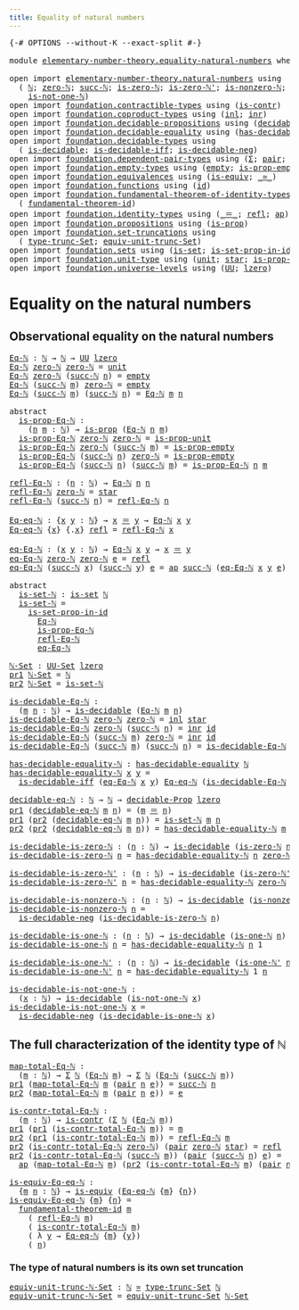 ```yaml
---
title: Equality of natural numbers
---
```


<pre class="Agda"><a id="53" class="Symbol">{-#</a> <a id="57" class="Keyword">OPTIONS</a> <a id="65" class="Pragma">--without-K</a> <a id="77" class="Pragma">--exact-split</a> <a id="91" class="Symbol">#-}</a>

<a id="96" class="Keyword">module</a> <a id="103" href="elementary-number-theory.equality-natural-numbers.html" class="Module">elementary-number-theory.equality-natural-numbers</a> <a id="153" class="Keyword">where</a>

<a id="160" class="Keyword">open</a> <a id="165" class="Keyword">import</a> <a id="172" href="elementary-number-theory.natural-numbers.html" class="Module">elementary-number-theory.natural-numbers</a> <a id="213" class="Keyword">using</a>
  <a id="221" class="Symbol">(</a> <a id="223" href="elementary-number-theory.natural-numbers.html#1458" class="Datatype">ℕ</a><a id="224" class="Symbol">;</a> <a id="226" href="elementary-number-theory.natural-numbers.html#1479" class="InductiveConstructor">zero-ℕ</a><a id="232" class="Symbol">;</a> <a id="234" href="elementary-number-theory.natural-numbers.html#1492" class="InductiveConstructor">succ-ℕ</a><a id="240" class="Symbol">;</a> <a id="242" href="elementary-number-theory.natural-numbers.html#1756" class="Function">is-zero-ℕ</a><a id="251" class="Symbol">;</a> <a id="253" href="elementary-number-theory.natural-numbers.html#1809" class="Function">is-zero-ℕ&#39;</a><a id="263" class="Symbol">;</a> <a id="265" href="elementary-number-theory.natural-numbers.html#1939" class="Function">is-nonzero-ℕ</a><a id="277" class="Symbol">;</a> <a id="279" href="elementary-number-theory.natural-numbers.html#2001" class="Function">is-one-ℕ</a><a id="287" class="Symbol">;</a> <a id="289" href="elementary-number-theory.natural-numbers.html#2047" class="Function">is-one-ℕ&#39;</a><a id="298" class="Symbol">;</a>
    <a id="304" href="elementary-number-theory.natural-numbers.html#2095" class="Function">is-not-one-ℕ</a><a id="316" class="Symbol">)</a>
<a id="318" class="Keyword">open</a> <a id="323" class="Keyword">import</a> <a id="330" href="foundation.contractible-types.html" class="Module">foundation.contractible-types</a> <a id="360" class="Keyword">using</a> <a id="366" class="Symbol">(</a><a id="367" href="foundation-core.contractible-types.html#1006" class="Function">is-contr</a><a id="375" class="Symbol">)</a>
<a id="377" class="Keyword">open</a> <a id="382" class="Keyword">import</a> <a id="389" href="foundation.coproduct-types.html" class="Module">foundation.coproduct-types</a> <a id="416" class="Keyword">using</a> <a id="422" class="Symbol">(</a><a id="423" href="foundation.coproduct-types.html#1253" class="InductiveConstructor">inl</a><a id="426" class="Symbol">;</a> <a id="428" href="foundation.coproduct-types.html#1276" class="InductiveConstructor">inr</a><a id="431" class="Symbol">)</a>
<a id="433" class="Keyword">open</a> <a id="438" class="Keyword">import</a> <a id="445" href="foundation.decidable-propositions.html" class="Module">foundation.decidable-propositions</a> <a id="479" class="Keyword">using</a> <a id="485" class="Symbol">(</a><a id="486" href="foundation.decidable-propositions.html#2483" class="Function">decidable-Prop</a><a id="500" class="Symbol">)</a>
<a id="502" class="Keyword">open</a> <a id="507" class="Keyword">import</a> <a id="514" href="foundation.decidable-equality.html" class="Module">foundation.decidable-equality</a> <a id="544" class="Keyword">using</a> <a id="550" class="Symbol">(</a><a id="551" href="foundation.decidable-equality.html#1799" class="Function">has-decidable-equality</a><a id="573" class="Symbol">)</a>
<a id="575" class="Keyword">open</a> <a id="580" class="Keyword">import</a> <a id="587" href="foundation.decidable-types.html" class="Module">foundation.decidable-types</a> <a id="614" class="Keyword">using</a>
  <a id="622" class="Symbol">(</a> <a id="624" href="foundation.decidable-types.html#1918" class="Function">is-decidable</a><a id="636" class="Symbol">;</a> <a id="638" href="foundation.decidable-types.html#5063" class="Function">is-decidable-iff</a><a id="654" class="Symbol">;</a> <a id="656" href="foundation.decidable-types.html#4753" class="Function">is-decidable-neg</a><a id="672" class="Symbol">)</a>
<a id="674" class="Keyword">open</a> <a id="679" class="Keyword">import</a> <a id="686" href="foundation.dependent-pair-types.html" class="Module">foundation.dependent-pair-types</a> <a id="718" class="Keyword">using</a> <a id="724" class="Symbol">(</a><a id="725" href="foundation-core.dependent-pair-types.html#515" class="Record">Σ</a><a id="726" class="Symbol">;</a> <a id="728" href="foundation-core.dependent-pair-types.html#588" class="InductiveConstructor">pair</a><a id="732" class="Symbol">;</a> <a id="734" href="foundation-core.dependent-pair-types.html#605" class="Field">pr1</a><a id="737" class="Symbol">;</a> <a id="739" href="foundation-core.dependent-pair-types.html#617" class="Field">pr2</a><a id="742" class="Symbol">)</a>
<a id="744" class="Keyword">open</a> <a id="749" class="Keyword">import</a> <a id="756" href="foundation.empty-types.html" class="Module">foundation.empty-types</a> <a id="779" class="Keyword">using</a> <a id="785" class="Symbol">(</a><a id="786" href="foundation-core.empty-types.html#1057" class="Datatype">empty</a><a id="791" class="Symbol">;</a> <a id="793" href="foundation-core.empty-types.html#2377" class="Function">is-prop-empty</a><a id="806" class="Symbol">)</a>
<a id="808" class="Keyword">open</a> <a id="813" class="Keyword">import</a> <a id="820" href="foundation.equivalences.html" class="Module">foundation.equivalences</a> <a id="844" class="Keyword">using</a> <a id="850" class="Symbol">(</a><a id="851" href="foundation-core.equivalences.html#1556" class="Function">is-equiv</a><a id="859" class="Symbol">;</a> <a id="861" href="foundation-core.equivalences.html#1621" class="Function Operator">_≃_</a><a id="864" class="Symbol">)</a>
<a id="866" class="Keyword">open</a> <a id="871" class="Keyword">import</a> <a id="878" href="foundation.functions.html" class="Module">foundation.functions</a> <a id="899" class="Keyword">using</a> <a id="905" class="Symbol">(</a><a id="906" href="foundation-core.functions.html#322" class="Function">id</a><a id="908" class="Symbol">)</a>
<a id="910" class="Keyword">open</a> <a id="915" class="Keyword">import</a> <a id="922" href="foundation.fundamental-theorem-of-identity-types.html" class="Module">foundation.fundamental-theorem-of-identity-types</a> <a id="971" class="Keyword">using</a>
  <a id="979" class="Symbol">(</a> <a id="981" href="foundation-core.fundamental-theorem-of-identity-types.html#1904" class="Function">fundamental-theorem-id</a><a id="1003" class="Symbol">)</a>
<a id="1005" class="Keyword">open</a> <a id="1010" class="Keyword">import</a> <a id="1017" href="foundation.identity-types.html" class="Module">foundation.identity-types</a> <a id="1043" class="Keyword">using</a> <a id="1049" class="Symbol">(</a><a id="1050" href="foundation-core.identity-types.html#1865" class="Function Operator">_＝_</a><a id="1053" class="Symbol">;</a> <a id="1055" href="foundation-core.identity-types.html#1820" class="InductiveConstructor">refl</a><a id="1059" class="Symbol">;</a> <a id="1061" href="foundation-core.identity-types.html#4003" class="Function">ap</a><a id="1063" class="Symbol">)</a>
<a id="1065" class="Keyword">open</a> <a id="1070" class="Keyword">import</a> <a id="1077" href="foundation.propositions.html" class="Module">foundation.propositions</a> <a id="1101" class="Keyword">using</a> <a id="1107" class="Symbol">(</a><a id="1108" href="foundation-core.propositions.html#1309" class="Function">is-prop</a><a id="1115" class="Symbol">)</a>
<a id="1117" class="Keyword">open</a> <a id="1122" class="Keyword">import</a> <a id="1129" href="foundation.set-truncations.html" class="Module">foundation.set-truncations</a> <a id="1156" class="Keyword">using</a>
  <a id="1164" class="Symbol">(</a> <a id="1166" href="foundation.set-truncations.html#4001" class="Function">type-trunc-Set</a><a id="1180" class="Symbol">;</a> <a id="1182" href="foundation.set-truncations.html#14521" class="Function">equiv-unit-trunc-Set</a><a id="1202" class="Symbol">)</a>
<a id="1204" class="Keyword">open</a> <a id="1209" class="Keyword">import</a> <a id="1216" href="foundation.sets.html" class="Module">foundation.sets</a> <a id="1232" class="Keyword">using</a> <a id="1238" class="Symbol">(</a><a id="1239" href="foundation-core.sets.html#1113" class="Function">is-set</a><a id="1245" class="Symbol">;</a> <a id="1247" href="foundation-core.sets.html#2789" class="Function">is-set-prop-in-id</a><a id="1264" class="Symbol">;</a> <a id="1266" href="foundation-core.sets.html#1190" class="Function">UU-Set</a><a id="1272" class="Symbol">)</a>
<a id="1274" class="Keyword">open</a> <a id="1279" class="Keyword">import</a> <a id="1286" href="foundation.unit-type.html" class="Module">foundation.unit-type</a> <a id="1307" class="Keyword">using</a> <a id="1313" class="Symbol">(</a><a id="1314" href="foundation.unit-type.html#1084" class="Datatype">unit</a><a id="1318" class="Symbol">;</a> <a id="1320" href="foundation.unit-type.html#1108" class="InductiveConstructor">star</a><a id="1324" class="Symbol">;</a> <a id="1326" href="foundation.unit-type.html#2898" class="Function">is-prop-unit</a><a id="1338" class="Symbol">)</a>
<a id="1340" class="Keyword">open</a> <a id="1345" class="Keyword">import</a> <a id="1352" href="foundation.universe-levels.html" class="Module">foundation.universe-levels</a> <a id="1379" class="Keyword">using</a> <a id="1385" class="Symbol">(</a><a id="1386" href="foundation-core.universe-levels.html#235" class="Primitive">UU</a><a id="1388" class="Symbol">;</a> <a id="1390" href="Agda.Primitive.html#764" class="Primitive">lzero</a><a id="1395" class="Symbol">)</a>
</pre>
# Equality on the natural numbers

## Observational equality on the natural numbers

<pre class="Agda"><a id="Eq-ℕ"></a><a id="1495" href="elementary-number-theory.equality-natural-numbers.html#1495" class="Function">Eq-ℕ</a> <a id="1500" class="Symbol">:</a> <a id="1502" href="elementary-number-theory.natural-numbers.html#1458" class="Datatype">ℕ</a> <a id="1504" class="Symbol">→</a> <a id="1506" href="elementary-number-theory.natural-numbers.html#1458" class="Datatype">ℕ</a> <a id="1508" class="Symbol">→</a> <a id="1510" href="foundation-core.universe-levels.html#235" class="Primitive">UU</a> <a id="1513" href="Agda.Primitive.html#764" class="Primitive">lzero</a>
<a id="1519" href="elementary-number-theory.equality-natural-numbers.html#1495" class="Function">Eq-ℕ</a> <a id="1524" href="elementary-number-theory.natural-numbers.html#1479" class="InductiveConstructor">zero-ℕ</a> <a id="1531" href="elementary-number-theory.natural-numbers.html#1479" class="InductiveConstructor">zero-ℕ</a> <a id="1538" class="Symbol">=</a> <a id="1540" href="foundation.unit-type.html#1084" class="Datatype">unit</a>
<a id="1545" href="elementary-number-theory.equality-natural-numbers.html#1495" class="Function">Eq-ℕ</a> <a id="1550" href="elementary-number-theory.natural-numbers.html#1479" class="InductiveConstructor">zero-ℕ</a> <a id="1557" class="Symbol">(</a><a id="1558" href="elementary-number-theory.natural-numbers.html#1492" class="InductiveConstructor">succ-ℕ</a> <a id="1565" href="elementary-number-theory.equality-natural-numbers.html#1565" class="Bound">n</a><a id="1566" class="Symbol">)</a> <a id="1568" class="Symbol">=</a> <a id="1570" href="foundation-core.empty-types.html#1057" class="Datatype">empty</a>
<a id="1576" href="elementary-number-theory.equality-natural-numbers.html#1495" class="Function">Eq-ℕ</a> <a id="1581" class="Symbol">(</a><a id="1582" href="elementary-number-theory.natural-numbers.html#1492" class="InductiveConstructor">succ-ℕ</a> <a id="1589" href="elementary-number-theory.equality-natural-numbers.html#1589" class="Bound">m</a><a id="1590" class="Symbol">)</a> <a id="1592" href="elementary-number-theory.natural-numbers.html#1479" class="InductiveConstructor">zero-ℕ</a> <a id="1599" class="Symbol">=</a> <a id="1601" href="foundation-core.empty-types.html#1057" class="Datatype">empty</a>
<a id="1607" href="elementary-number-theory.equality-natural-numbers.html#1495" class="Function">Eq-ℕ</a> <a id="1612" class="Symbol">(</a><a id="1613" href="elementary-number-theory.natural-numbers.html#1492" class="InductiveConstructor">succ-ℕ</a> <a id="1620" href="elementary-number-theory.equality-natural-numbers.html#1620" class="Bound">m</a><a id="1621" class="Symbol">)</a> <a id="1623" class="Symbol">(</a><a id="1624" href="elementary-number-theory.natural-numbers.html#1492" class="InductiveConstructor">succ-ℕ</a> <a id="1631" href="elementary-number-theory.equality-natural-numbers.html#1631" class="Bound">n</a><a id="1632" class="Symbol">)</a> <a id="1634" class="Symbol">=</a> <a id="1636" href="elementary-number-theory.equality-natural-numbers.html#1495" class="Function">Eq-ℕ</a> <a id="1641" href="elementary-number-theory.equality-natural-numbers.html#1620" class="Bound">m</a> <a id="1643" href="elementary-number-theory.equality-natural-numbers.html#1631" class="Bound">n</a>

<a id="1646" class="Keyword">abstract</a>
  <a id="is-prop-Eq-ℕ"></a><a id="1657" href="elementary-number-theory.equality-natural-numbers.html#1657" class="Function">is-prop-Eq-ℕ</a> <a id="1670" class="Symbol">:</a>
    <a id="1676" class="Symbol">(</a><a id="1677" href="elementary-number-theory.equality-natural-numbers.html#1677" class="Bound">n</a> <a id="1679" href="elementary-number-theory.equality-natural-numbers.html#1679" class="Bound">m</a> <a id="1681" class="Symbol">:</a> <a id="1683" href="elementary-number-theory.natural-numbers.html#1458" class="Datatype">ℕ</a><a id="1684" class="Symbol">)</a> <a id="1686" class="Symbol">→</a> <a id="1688" href="foundation-core.propositions.html#1309" class="Function">is-prop</a> <a id="1696" class="Symbol">(</a><a id="1697" href="elementary-number-theory.equality-natural-numbers.html#1495" class="Function">Eq-ℕ</a> <a id="1702" href="elementary-number-theory.equality-natural-numbers.html#1677" class="Bound">n</a> <a id="1704" href="elementary-number-theory.equality-natural-numbers.html#1679" class="Bound">m</a><a id="1705" class="Symbol">)</a>
  <a id="1709" href="elementary-number-theory.equality-natural-numbers.html#1657" class="Function">is-prop-Eq-ℕ</a> <a id="1722" href="elementary-number-theory.natural-numbers.html#1479" class="InductiveConstructor">zero-ℕ</a> <a id="1729" href="elementary-number-theory.natural-numbers.html#1479" class="InductiveConstructor">zero-ℕ</a> <a id="1736" class="Symbol">=</a> <a id="1738" href="foundation.unit-type.html#2898" class="Function">is-prop-unit</a>
  <a id="1753" href="elementary-number-theory.equality-natural-numbers.html#1657" class="Function">is-prop-Eq-ℕ</a> <a id="1766" href="elementary-number-theory.natural-numbers.html#1479" class="InductiveConstructor">zero-ℕ</a> <a id="1773" class="Symbol">(</a><a id="1774" href="elementary-number-theory.natural-numbers.html#1492" class="InductiveConstructor">succ-ℕ</a> <a id="1781" href="elementary-number-theory.equality-natural-numbers.html#1781" class="Bound">m</a><a id="1782" class="Symbol">)</a> <a id="1784" class="Symbol">=</a> <a id="1786" href="foundation-core.empty-types.html#2377" class="Function">is-prop-empty</a>
  <a id="1802" href="elementary-number-theory.equality-natural-numbers.html#1657" class="Function">is-prop-Eq-ℕ</a> <a id="1815" class="Symbol">(</a><a id="1816" href="elementary-number-theory.natural-numbers.html#1492" class="InductiveConstructor">succ-ℕ</a> <a id="1823" href="elementary-number-theory.equality-natural-numbers.html#1823" class="Bound">n</a><a id="1824" class="Symbol">)</a> <a id="1826" href="elementary-number-theory.natural-numbers.html#1479" class="InductiveConstructor">zero-ℕ</a> <a id="1833" class="Symbol">=</a> <a id="1835" href="foundation-core.empty-types.html#2377" class="Function">is-prop-empty</a>
  <a id="1851" href="elementary-number-theory.equality-natural-numbers.html#1657" class="Function">is-prop-Eq-ℕ</a> <a id="1864" class="Symbol">(</a><a id="1865" href="elementary-number-theory.natural-numbers.html#1492" class="InductiveConstructor">succ-ℕ</a> <a id="1872" href="elementary-number-theory.equality-natural-numbers.html#1872" class="Bound">n</a><a id="1873" class="Symbol">)</a> <a id="1875" class="Symbol">(</a><a id="1876" href="elementary-number-theory.natural-numbers.html#1492" class="InductiveConstructor">succ-ℕ</a> <a id="1883" href="elementary-number-theory.equality-natural-numbers.html#1883" class="Bound">m</a><a id="1884" class="Symbol">)</a> <a id="1886" class="Symbol">=</a> <a id="1888" href="elementary-number-theory.equality-natural-numbers.html#1657" class="Function">is-prop-Eq-ℕ</a> <a id="1901" href="elementary-number-theory.equality-natural-numbers.html#1872" class="Bound">n</a> <a id="1903" href="elementary-number-theory.equality-natural-numbers.html#1883" class="Bound">m</a>

<a id="refl-Eq-ℕ"></a><a id="1906" href="elementary-number-theory.equality-natural-numbers.html#1906" class="Function">refl-Eq-ℕ</a> <a id="1916" class="Symbol">:</a> <a id="1918" class="Symbol">(</a><a id="1919" href="elementary-number-theory.equality-natural-numbers.html#1919" class="Bound">n</a> <a id="1921" class="Symbol">:</a> <a id="1923" href="elementary-number-theory.natural-numbers.html#1458" class="Datatype">ℕ</a><a id="1924" class="Symbol">)</a> <a id="1926" class="Symbol">→</a> <a id="1928" href="elementary-number-theory.equality-natural-numbers.html#1495" class="Function">Eq-ℕ</a> <a id="1933" href="elementary-number-theory.equality-natural-numbers.html#1919" class="Bound">n</a> <a id="1935" href="elementary-number-theory.equality-natural-numbers.html#1919" class="Bound">n</a>
<a id="1937" href="elementary-number-theory.equality-natural-numbers.html#1906" class="Function">refl-Eq-ℕ</a> <a id="1947" href="elementary-number-theory.natural-numbers.html#1479" class="InductiveConstructor">zero-ℕ</a> <a id="1954" class="Symbol">=</a> <a id="1956" href="foundation.unit-type.html#1108" class="InductiveConstructor">star</a>
<a id="1961" href="elementary-number-theory.equality-natural-numbers.html#1906" class="Function">refl-Eq-ℕ</a> <a id="1971" class="Symbol">(</a><a id="1972" href="elementary-number-theory.natural-numbers.html#1492" class="InductiveConstructor">succ-ℕ</a> <a id="1979" href="elementary-number-theory.equality-natural-numbers.html#1979" class="Bound">n</a><a id="1980" class="Symbol">)</a> <a id="1982" class="Symbol">=</a> <a id="1984" href="elementary-number-theory.equality-natural-numbers.html#1906" class="Function">refl-Eq-ℕ</a> <a id="1994" href="elementary-number-theory.equality-natural-numbers.html#1979" class="Bound">n</a>

<a id="Eq-eq-ℕ"></a><a id="1997" href="elementary-number-theory.equality-natural-numbers.html#1997" class="Function">Eq-eq-ℕ</a> <a id="2005" class="Symbol">:</a> <a id="2007" class="Symbol">{</a><a id="2008" href="elementary-number-theory.equality-natural-numbers.html#2008" class="Bound">x</a> <a id="2010" href="elementary-number-theory.equality-natural-numbers.html#2010" class="Bound">y</a> <a id="2012" class="Symbol">:</a> <a id="2014" href="elementary-number-theory.natural-numbers.html#1458" class="Datatype">ℕ</a><a id="2015" class="Symbol">}</a> <a id="2017" class="Symbol">→</a> <a id="2019" href="elementary-number-theory.equality-natural-numbers.html#2008" class="Bound">x</a> <a id="2021" href="foundation-core.identity-types.html#1865" class="Function Operator">＝</a> <a id="2023" href="elementary-number-theory.equality-natural-numbers.html#2010" class="Bound">y</a> <a id="2025" class="Symbol">→</a> <a id="2027" href="elementary-number-theory.equality-natural-numbers.html#1495" class="Function">Eq-ℕ</a> <a id="2032" href="elementary-number-theory.equality-natural-numbers.html#2008" class="Bound">x</a> <a id="2034" href="elementary-number-theory.equality-natural-numbers.html#2010" class="Bound">y</a>
<a id="2036" href="elementary-number-theory.equality-natural-numbers.html#1997" class="Function">Eq-eq-ℕ</a> <a id="2044" class="Symbol">{</a><a id="2045" href="elementary-number-theory.equality-natural-numbers.html#2045" class="Bound">x</a><a id="2046" class="Symbol">}</a> <a id="2048" class="Symbol">{</a><a id="2049" class="DottedPattern Symbol">.</a><a id="2050" href="elementary-number-theory.equality-natural-numbers.html#2045" class="DottedPattern Bound">x</a><a id="2051" class="Symbol">}</a> <a id="2053" href="foundation-core.identity-types.html#1820" class="InductiveConstructor">refl</a> <a id="2058" class="Symbol">=</a> <a id="2060" href="elementary-number-theory.equality-natural-numbers.html#1906" class="Function">refl-Eq-ℕ</a> <a id="2070" href="elementary-number-theory.equality-natural-numbers.html#2045" class="Bound">x</a>

<a id="eq-Eq-ℕ"></a><a id="2073" href="elementary-number-theory.equality-natural-numbers.html#2073" class="Function">eq-Eq-ℕ</a> <a id="2081" class="Symbol">:</a> <a id="2083" class="Symbol">(</a><a id="2084" href="elementary-number-theory.equality-natural-numbers.html#2084" class="Bound">x</a> <a id="2086" href="elementary-number-theory.equality-natural-numbers.html#2086" class="Bound">y</a> <a id="2088" class="Symbol">:</a> <a id="2090" href="elementary-number-theory.natural-numbers.html#1458" class="Datatype">ℕ</a><a id="2091" class="Symbol">)</a> <a id="2093" class="Symbol">→</a> <a id="2095" href="elementary-number-theory.equality-natural-numbers.html#1495" class="Function">Eq-ℕ</a> <a id="2100" href="elementary-number-theory.equality-natural-numbers.html#2084" class="Bound">x</a> <a id="2102" href="elementary-number-theory.equality-natural-numbers.html#2086" class="Bound">y</a> <a id="2104" class="Symbol">→</a> <a id="2106" href="elementary-number-theory.equality-natural-numbers.html#2084" class="Bound">x</a> <a id="2108" href="foundation-core.identity-types.html#1865" class="Function Operator">＝</a> <a id="2110" href="elementary-number-theory.equality-natural-numbers.html#2086" class="Bound">y</a>
<a id="2112" href="elementary-number-theory.equality-natural-numbers.html#2073" class="Function">eq-Eq-ℕ</a> <a id="2120" href="elementary-number-theory.natural-numbers.html#1479" class="InductiveConstructor">zero-ℕ</a> <a id="2127" href="elementary-number-theory.natural-numbers.html#1479" class="InductiveConstructor">zero-ℕ</a> <a id="2134" href="elementary-number-theory.equality-natural-numbers.html#2134" class="Bound">e</a> <a id="2136" class="Symbol">=</a> <a id="2138" href="foundation-core.identity-types.html#1820" class="InductiveConstructor">refl</a>
<a id="2143" href="elementary-number-theory.equality-natural-numbers.html#2073" class="Function">eq-Eq-ℕ</a> <a id="2151" class="Symbol">(</a><a id="2152" href="elementary-number-theory.natural-numbers.html#1492" class="InductiveConstructor">succ-ℕ</a> <a id="2159" href="elementary-number-theory.equality-natural-numbers.html#2159" class="Bound">x</a><a id="2160" class="Symbol">)</a> <a id="2162" class="Symbol">(</a><a id="2163" href="elementary-number-theory.natural-numbers.html#1492" class="InductiveConstructor">succ-ℕ</a> <a id="2170" href="elementary-number-theory.equality-natural-numbers.html#2170" class="Bound">y</a><a id="2171" class="Symbol">)</a> <a id="2173" href="elementary-number-theory.equality-natural-numbers.html#2173" class="Bound">e</a> <a id="2175" class="Symbol">=</a> <a id="2177" href="foundation-core.identity-types.html#4003" class="Function">ap</a> <a id="2180" href="elementary-number-theory.natural-numbers.html#1492" class="InductiveConstructor">succ-ℕ</a> <a id="2187" class="Symbol">(</a><a id="2188" href="elementary-number-theory.equality-natural-numbers.html#2073" class="Function">eq-Eq-ℕ</a> <a id="2196" href="elementary-number-theory.equality-natural-numbers.html#2159" class="Bound">x</a> <a id="2198" href="elementary-number-theory.equality-natural-numbers.html#2170" class="Bound">y</a> <a id="2200" href="elementary-number-theory.equality-natural-numbers.html#2173" class="Bound">e</a><a id="2201" class="Symbol">)</a>

<a id="2204" class="Keyword">abstract</a>
  <a id="is-set-ℕ"></a><a id="2215" href="elementary-number-theory.equality-natural-numbers.html#2215" class="Function">is-set-ℕ</a> <a id="2224" class="Symbol">:</a> <a id="2226" href="foundation-core.sets.html#1113" class="Function">is-set</a> <a id="2233" href="elementary-number-theory.natural-numbers.html#1458" class="Datatype">ℕ</a>
  <a id="2237" href="elementary-number-theory.equality-natural-numbers.html#2215" class="Function">is-set-ℕ</a> <a id="2246" class="Symbol">=</a>
    <a id="2252" href="foundation-core.sets.html#2789" class="Function">is-set-prop-in-id</a>
      <a id="2276" href="elementary-number-theory.equality-natural-numbers.html#1495" class="Function">Eq-ℕ</a>
      <a id="2287" href="elementary-number-theory.equality-natural-numbers.html#1657" class="Function">is-prop-Eq-ℕ</a>
      <a id="2306" href="elementary-number-theory.equality-natural-numbers.html#1906" class="Function">refl-Eq-ℕ</a>
      <a id="2322" href="elementary-number-theory.equality-natural-numbers.html#2073" class="Function">eq-Eq-ℕ</a>

<a id="ℕ-Set"></a><a id="2331" href="elementary-number-theory.equality-natural-numbers.html#2331" class="Function">ℕ-Set</a> <a id="2337" class="Symbol">:</a> <a id="2339" href="foundation-core.sets.html#1190" class="Function">UU-Set</a> <a id="2346" href="Agda.Primitive.html#764" class="Primitive">lzero</a>
<a id="2352" href="foundation-core.dependent-pair-types.html#605" class="Field">pr1</a> <a id="2356" href="elementary-number-theory.equality-natural-numbers.html#2331" class="Function">ℕ-Set</a> <a id="2362" class="Symbol">=</a> <a id="2364" href="elementary-number-theory.natural-numbers.html#1458" class="Datatype">ℕ</a>
<a id="2366" href="foundation-core.dependent-pair-types.html#617" class="Field">pr2</a> <a id="2370" href="elementary-number-theory.equality-natural-numbers.html#2331" class="Function">ℕ-Set</a> <a id="2376" class="Symbol">=</a> <a id="2378" href="elementary-number-theory.equality-natural-numbers.html#2215" class="Function">is-set-ℕ</a>

<a id="is-decidable-Eq-ℕ"></a><a id="2388" href="elementary-number-theory.equality-natural-numbers.html#2388" class="Function">is-decidable-Eq-ℕ</a> <a id="2406" class="Symbol">:</a>
  <a id="2410" class="Symbol">(</a><a id="2411" href="elementary-number-theory.equality-natural-numbers.html#2411" class="Bound">m</a> <a id="2413" href="elementary-number-theory.equality-natural-numbers.html#2413" class="Bound">n</a> <a id="2415" class="Symbol">:</a> <a id="2417" href="elementary-number-theory.natural-numbers.html#1458" class="Datatype">ℕ</a><a id="2418" class="Symbol">)</a> <a id="2420" class="Symbol">→</a> <a id="2422" href="foundation.decidable-types.html#1918" class="Function">is-decidable</a> <a id="2435" class="Symbol">(</a><a id="2436" href="elementary-number-theory.equality-natural-numbers.html#1495" class="Function">Eq-ℕ</a> <a id="2441" href="elementary-number-theory.equality-natural-numbers.html#2411" class="Bound">m</a> <a id="2443" href="elementary-number-theory.equality-natural-numbers.html#2413" class="Bound">n</a><a id="2444" class="Symbol">)</a>
<a id="2446" href="elementary-number-theory.equality-natural-numbers.html#2388" class="Function">is-decidable-Eq-ℕ</a> <a id="2464" href="elementary-number-theory.natural-numbers.html#1479" class="InductiveConstructor">zero-ℕ</a> <a id="2471" href="elementary-number-theory.natural-numbers.html#1479" class="InductiveConstructor">zero-ℕ</a> <a id="2478" class="Symbol">=</a> <a id="2480" href="foundation.coproduct-types.html#1253" class="InductiveConstructor">inl</a> <a id="2484" href="foundation.unit-type.html#1108" class="InductiveConstructor">star</a>
<a id="2489" href="elementary-number-theory.equality-natural-numbers.html#2388" class="Function">is-decidable-Eq-ℕ</a> <a id="2507" href="elementary-number-theory.natural-numbers.html#1479" class="InductiveConstructor">zero-ℕ</a> <a id="2514" class="Symbol">(</a><a id="2515" href="elementary-number-theory.natural-numbers.html#1492" class="InductiveConstructor">succ-ℕ</a> <a id="2522" href="elementary-number-theory.equality-natural-numbers.html#2522" class="Bound">n</a><a id="2523" class="Symbol">)</a> <a id="2525" class="Symbol">=</a> <a id="2527" href="foundation.coproduct-types.html#1276" class="InductiveConstructor">inr</a> <a id="2531" href="foundation-core.functions.html#322" class="Function">id</a>
<a id="2534" href="elementary-number-theory.equality-natural-numbers.html#2388" class="Function">is-decidable-Eq-ℕ</a> <a id="2552" class="Symbol">(</a><a id="2553" href="elementary-number-theory.natural-numbers.html#1492" class="InductiveConstructor">succ-ℕ</a> <a id="2560" href="elementary-number-theory.equality-natural-numbers.html#2560" class="Bound">m</a><a id="2561" class="Symbol">)</a> <a id="2563" href="elementary-number-theory.natural-numbers.html#1479" class="InductiveConstructor">zero-ℕ</a> <a id="2570" class="Symbol">=</a> <a id="2572" href="foundation.coproduct-types.html#1276" class="InductiveConstructor">inr</a> <a id="2576" href="foundation-core.functions.html#322" class="Function">id</a>
<a id="2579" href="elementary-number-theory.equality-natural-numbers.html#2388" class="Function">is-decidable-Eq-ℕ</a> <a id="2597" class="Symbol">(</a><a id="2598" href="elementary-number-theory.natural-numbers.html#1492" class="InductiveConstructor">succ-ℕ</a> <a id="2605" href="elementary-number-theory.equality-natural-numbers.html#2605" class="Bound">m</a><a id="2606" class="Symbol">)</a> <a id="2608" class="Symbol">(</a><a id="2609" href="elementary-number-theory.natural-numbers.html#1492" class="InductiveConstructor">succ-ℕ</a> <a id="2616" href="elementary-number-theory.equality-natural-numbers.html#2616" class="Bound">n</a><a id="2617" class="Symbol">)</a> <a id="2619" class="Symbol">=</a> <a id="2621" href="elementary-number-theory.equality-natural-numbers.html#2388" class="Function">is-decidable-Eq-ℕ</a> <a id="2639" href="elementary-number-theory.equality-natural-numbers.html#2605" class="Bound">m</a> <a id="2641" href="elementary-number-theory.equality-natural-numbers.html#2616" class="Bound">n</a>

<a id="has-decidable-equality-ℕ"></a><a id="2644" href="elementary-number-theory.equality-natural-numbers.html#2644" class="Function">has-decidable-equality-ℕ</a> <a id="2669" class="Symbol">:</a> <a id="2671" href="foundation.decidable-equality.html#1799" class="Function">has-decidable-equality</a> <a id="2694" href="elementary-number-theory.natural-numbers.html#1458" class="Datatype">ℕ</a>
<a id="2696" href="elementary-number-theory.equality-natural-numbers.html#2644" class="Function">has-decidable-equality-ℕ</a> <a id="2721" href="elementary-number-theory.equality-natural-numbers.html#2721" class="Bound">x</a> <a id="2723" href="elementary-number-theory.equality-natural-numbers.html#2723" class="Bound">y</a> <a id="2725" class="Symbol">=</a>
  <a id="2729" href="foundation.decidable-types.html#5063" class="Function">is-decidable-iff</a> <a id="2746" class="Symbol">(</a><a id="2747" href="elementary-number-theory.equality-natural-numbers.html#2073" class="Function">eq-Eq-ℕ</a> <a id="2755" href="elementary-number-theory.equality-natural-numbers.html#2721" class="Bound">x</a> <a id="2757" href="elementary-number-theory.equality-natural-numbers.html#2723" class="Bound">y</a><a id="2758" class="Symbol">)</a> <a id="2760" href="elementary-number-theory.equality-natural-numbers.html#1997" class="Function">Eq-eq-ℕ</a> <a id="2768" class="Symbol">(</a><a id="2769" href="elementary-number-theory.equality-natural-numbers.html#2388" class="Function">is-decidable-Eq-ℕ</a> <a id="2787" href="elementary-number-theory.equality-natural-numbers.html#2721" class="Bound">x</a> <a id="2789" href="elementary-number-theory.equality-natural-numbers.html#2723" class="Bound">y</a><a id="2790" class="Symbol">)</a>

<a id="decidable-eq-ℕ"></a><a id="2793" href="elementary-number-theory.equality-natural-numbers.html#2793" class="Function">decidable-eq-ℕ</a> <a id="2808" class="Symbol">:</a> <a id="2810" href="elementary-number-theory.natural-numbers.html#1458" class="Datatype">ℕ</a> <a id="2812" class="Symbol">→</a> <a id="2814" href="elementary-number-theory.natural-numbers.html#1458" class="Datatype">ℕ</a> <a id="2816" class="Symbol">→</a> <a id="2818" href="foundation.decidable-propositions.html#2483" class="Function">decidable-Prop</a> <a id="2833" href="Agda.Primitive.html#764" class="Primitive">lzero</a>
<a id="2839" href="foundation-core.dependent-pair-types.html#605" class="Field">pr1</a> <a id="2843" class="Symbol">(</a><a id="2844" href="elementary-number-theory.equality-natural-numbers.html#2793" class="Function">decidable-eq-ℕ</a> <a id="2859" href="elementary-number-theory.equality-natural-numbers.html#2859" class="Bound">m</a> <a id="2861" href="elementary-number-theory.equality-natural-numbers.html#2861" class="Bound">n</a><a id="2862" class="Symbol">)</a> <a id="2864" class="Symbol">=</a> <a id="2866" class="Symbol">(</a><a id="2867" href="elementary-number-theory.equality-natural-numbers.html#2859" class="Bound">m</a> <a id="2869" href="foundation-core.identity-types.html#1865" class="Function Operator">＝</a> <a id="2871" href="elementary-number-theory.equality-natural-numbers.html#2861" class="Bound">n</a><a id="2872" class="Symbol">)</a>
<a id="2874" href="foundation-core.dependent-pair-types.html#605" class="Field">pr1</a> <a id="2878" class="Symbol">(</a><a id="2879" href="foundation-core.dependent-pair-types.html#617" class="Field">pr2</a> <a id="2883" class="Symbol">(</a><a id="2884" href="elementary-number-theory.equality-natural-numbers.html#2793" class="Function">decidable-eq-ℕ</a> <a id="2899" href="elementary-number-theory.equality-natural-numbers.html#2899" class="Bound">m</a> <a id="2901" href="elementary-number-theory.equality-natural-numbers.html#2901" class="Bound">n</a><a id="2902" class="Symbol">))</a> <a id="2905" class="Symbol">=</a> <a id="2907" href="elementary-number-theory.equality-natural-numbers.html#2215" class="Function">is-set-ℕ</a> <a id="2916" href="elementary-number-theory.equality-natural-numbers.html#2899" class="Bound">m</a> <a id="2918" href="elementary-number-theory.equality-natural-numbers.html#2901" class="Bound">n</a>
<a id="2920" href="foundation-core.dependent-pair-types.html#617" class="Field">pr2</a> <a id="2924" class="Symbol">(</a><a id="2925" href="foundation-core.dependent-pair-types.html#617" class="Field">pr2</a> <a id="2929" class="Symbol">(</a><a id="2930" href="elementary-number-theory.equality-natural-numbers.html#2793" class="Function">decidable-eq-ℕ</a> <a id="2945" href="elementary-number-theory.equality-natural-numbers.html#2945" class="Bound">m</a> <a id="2947" href="elementary-number-theory.equality-natural-numbers.html#2947" class="Bound">n</a><a id="2948" class="Symbol">))</a> <a id="2951" class="Symbol">=</a> <a id="2953" href="elementary-number-theory.equality-natural-numbers.html#2644" class="Function">has-decidable-equality-ℕ</a> <a id="2978" href="elementary-number-theory.equality-natural-numbers.html#2945" class="Bound">m</a> <a id="2980" href="elementary-number-theory.equality-natural-numbers.html#2947" class="Bound">n</a>

<a id="is-decidable-is-zero-ℕ"></a><a id="2983" href="elementary-number-theory.equality-natural-numbers.html#2983" class="Function">is-decidable-is-zero-ℕ</a> <a id="3006" class="Symbol">:</a> <a id="3008" class="Symbol">(</a><a id="3009" href="elementary-number-theory.equality-natural-numbers.html#3009" class="Bound">n</a> <a id="3011" class="Symbol">:</a> <a id="3013" href="elementary-number-theory.natural-numbers.html#1458" class="Datatype">ℕ</a><a id="3014" class="Symbol">)</a> <a id="3016" class="Symbol">→</a> <a id="3018" href="foundation.decidable-types.html#1918" class="Function">is-decidable</a> <a id="3031" class="Symbol">(</a><a id="3032" href="elementary-number-theory.natural-numbers.html#1756" class="Function">is-zero-ℕ</a> <a id="3042" href="elementary-number-theory.equality-natural-numbers.html#3009" class="Bound">n</a><a id="3043" class="Symbol">)</a>
<a id="3045" href="elementary-number-theory.equality-natural-numbers.html#2983" class="Function">is-decidable-is-zero-ℕ</a> <a id="3068" href="elementary-number-theory.equality-natural-numbers.html#3068" class="Bound">n</a> <a id="3070" class="Symbol">=</a> <a id="3072" href="elementary-number-theory.equality-natural-numbers.html#2644" class="Function">has-decidable-equality-ℕ</a> <a id="3097" href="elementary-number-theory.equality-natural-numbers.html#3068" class="Bound">n</a> <a id="3099" href="elementary-number-theory.natural-numbers.html#1479" class="InductiveConstructor">zero-ℕ</a>

<a id="is-decidable-is-zero-ℕ&#39;"></a><a id="3107" href="elementary-number-theory.equality-natural-numbers.html#3107" class="Function">is-decidable-is-zero-ℕ&#39;</a> <a id="3131" class="Symbol">:</a> <a id="3133" class="Symbol">(</a><a id="3134" href="elementary-number-theory.equality-natural-numbers.html#3134" class="Bound">n</a> <a id="3136" class="Symbol">:</a> <a id="3138" href="elementary-number-theory.natural-numbers.html#1458" class="Datatype">ℕ</a><a id="3139" class="Symbol">)</a> <a id="3141" class="Symbol">→</a> <a id="3143" href="foundation.decidable-types.html#1918" class="Function">is-decidable</a> <a id="3156" class="Symbol">(</a><a id="3157" href="elementary-number-theory.natural-numbers.html#1809" class="Function">is-zero-ℕ&#39;</a> <a id="3168" href="elementary-number-theory.equality-natural-numbers.html#3134" class="Bound">n</a><a id="3169" class="Symbol">)</a>
<a id="3171" href="elementary-number-theory.equality-natural-numbers.html#3107" class="Function">is-decidable-is-zero-ℕ&#39;</a> <a id="3195" href="elementary-number-theory.equality-natural-numbers.html#3195" class="Bound">n</a> <a id="3197" class="Symbol">=</a> <a id="3199" href="elementary-number-theory.equality-natural-numbers.html#2644" class="Function">has-decidable-equality-ℕ</a> <a id="3224" href="elementary-number-theory.natural-numbers.html#1479" class="InductiveConstructor">zero-ℕ</a> <a id="3231" href="elementary-number-theory.equality-natural-numbers.html#3195" class="Bound">n</a>

<a id="is-decidable-is-nonzero-ℕ"></a><a id="3234" href="elementary-number-theory.equality-natural-numbers.html#3234" class="Function">is-decidable-is-nonzero-ℕ</a> <a id="3260" class="Symbol">:</a> <a id="3262" class="Symbol">(</a><a id="3263" href="elementary-number-theory.equality-natural-numbers.html#3263" class="Bound">n</a> <a id="3265" class="Symbol">:</a> <a id="3267" href="elementary-number-theory.natural-numbers.html#1458" class="Datatype">ℕ</a><a id="3268" class="Symbol">)</a> <a id="3270" class="Symbol">→</a> <a id="3272" href="foundation.decidable-types.html#1918" class="Function">is-decidable</a> <a id="3285" class="Symbol">(</a><a id="3286" href="elementary-number-theory.natural-numbers.html#1939" class="Function">is-nonzero-ℕ</a> <a id="3299" href="elementary-number-theory.equality-natural-numbers.html#3263" class="Bound">n</a><a id="3300" class="Symbol">)</a>
<a id="3302" href="elementary-number-theory.equality-natural-numbers.html#3234" class="Function">is-decidable-is-nonzero-ℕ</a> <a id="3328" href="elementary-number-theory.equality-natural-numbers.html#3328" class="Bound">n</a> <a id="3330" class="Symbol">=</a>
  <a id="3334" href="foundation.decidable-types.html#4753" class="Function">is-decidable-neg</a> <a id="3351" class="Symbol">(</a><a id="3352" href="elementary-number-theory.equality-natural-numbers.html#2983" class="Function">is-decidable-is-zero-ℕ</a> <a id="3375" href="elementary-number-theory.equality-natural-numbers.html#3328" class="Bound">n</a><a id="3376" class="Symbol">)</a>

<a id="is-decidable-is-one-ℕ"></a><a id="3379" href="elementary-number-theory.equality-natural-numbers.html#3379" class="Function">is-decidable-is-one-ℕ</a> <a id="3401" class="Symbol">:</a> <a id="3403" class="Symbol">(</a><a id="3404" href="elementary-number-theory.equality-natural-numbers.html#3404" class="Bound">n</a> <a id="3406" class="Symbol">:</a> <a id="3408" href="elementary-number-theory.natural-numbers.html#1458" class="Datatype">ℕ</a><a id="3409" class="Symbol">)</a> <a id="3411" class="Symbol">→</a> <a id="3413" href="foundation.decidable-types.html#1918" class="Function">is-decidable</a> <a id="3426" class="Symbol">(</a><a id="3427" href="elementary-number-theory.natural-numbers.html#2001" class="Function">is-one-ℕ</a> <a id="3436" href="elementary-number-theory.equality-natural-numbers.html#3404" class="Bound">n</a><a id="3437" class="Symbol">)</a>
<a id="3439" href="elementary-number-theory.equality-natural-numbers.html#3379" class="Function">is-decidable-is-one-ℕ</a> <a id="3461" href="elementary-number-theory.equality-natural-numbers.html#3461" class="Bound">n</a> <a id="3463" class="Symbol">=</a> <a id="3465" href="elementary-number-theory.equality-natural-numbers.html#2644" class="Function">has-decidable-equality-ℕ</a> <a id="3490" href="elementary-number-theory.equality-natural-numbers.html#3461" class="Bound">n</a> <a id="3492" class="Number">1</a>

<a id="is-decidable-is-one-ℕ&#39;"></a><a id="3495" href="elementary-number-theory.equality-natural-numbers.html#3495" class="Function">is-decidable-is-one-ℕ&#39;</a> <a id="3518" class="Symbol">:</a> <a id="3520" class="Symbol">(</a><a id="3521" href="elementary-number-theory.equality-natural-numbers.html#3521" class="Bound">n</a> <a id="3523" class="Symbol">:</a> <a id="3525" href="elementary-number-theory.natural-numbers.html#1458" class="Datatype">ℕ</a><a id="3526" class="Symbol">)</a> <a id="3528" class="Symbol">→</a> <a id="3530" href="foundation.decidable-types.html#1918" class="Function">is-decidable</a> <a id="3543" class="Symbol">(</a><a id="3544" href="elementary-number-theory.natural-numbers.html#2047" class="Function">is-one-ℕ&#39;</a> <a id="3554" href="elementary-number-theory.equality-natural-numbers.html#3521" class="Bound">n</a><a id="3555" class="Symbol">)</a>
<a id="3557" href="elementary-number-theory.equality-natural-numbers.html#3495" class="Function">is-decidable-is-one-ℕ&#39;</a> <a id="3580" href="elementary-number-theory.equality-natural-numbers.html#3580" class="Bound">n</a> <a id="3582" class="Symbol">=</a> <a id="3584" href="elementary-number-theory.equality-natural-numbers.html#2644" class="Function">has-decidable-equality-ℕ</a> <a id="3609" class="Number">1</a> <a id="3611" href="elementary-number-theory.equality-natural-numbers.html#3580" class="Bound">n</a>

<a id="is-decidable-is-not-one-ℕ"></a><a id="3614" href="elementary-number-theory.equality-natural-numbers.html#3614" class="Function">is-decidable-is-not-one-ℕ</a> <a id="3640" class="Symbol">:</a>
  <a id="3644" class="Symbol">(</a><a id="3645" href="elementary-number-theory.equality-natural-numbers.html#3645" class="Bound">x</a> <a id="3647" class="Symbol">:</a> <a id="3649" href="elementary-number-theory.natural-numbers.html#1458" class="Datatype">ℕ</a><a id="3650" class="Symbol">)</a> <a id="3652" class="Symbol">→</a> <a id="3654" href="foundation.decidable-types.html#1918" class="Function">is-decidable</a> <a id="3667" class="Symbol">(</a><a id="3668" href="elementary-number-theory.natural-numbers.html#2095" class="Function">is-not-one-ℕ</a> <a id="3681" href="elementary-number-theory.equality-natural-numbers.html#3645" class="Bound">x</a><a id="3682" class="Symbol">)</a>
<a id="3684" href="elementary-number-theory.equality-natural-numbers.html#3614" class="Function">is-decidable-is-not-one-ℕ</a> <a id="3710" href="elementary-number-theory.equality-natural-numbers.html#3710" class="Bound">x</a> <a id="3712" class="Symbol">=</a>
  <a id="3716" href="foundation.decidable-types.html#4753" class="Function">is-decidable-neg</a> <a id="3733" class="Symbol">(</a><a id="3734" href="elementary-number-theory.equality-natural-numbers.html#3379" class="Function">is-decidable-is-one-ℕ</a> <a id="3756" href="elementary-number-theory.equality-natural-numbers.html#3710" class="Bound">x</a><a id="3757" class="Symbol">)</a>
</pre>
## The full characterization of the identity type of ℕ

<pre class="Agda"><a id="map-total-Eq-ℕ"></a><a id="3828" href="elementary-number-theory.equality-natural-numbers.html#3828" class="Function">map-total-Eq-ℕ</a> <a id="3843" class="Symbol">:</a>
  <a id="3847" class="Symbol">(</a><a id="3848" href="elementary-number-theory.equality-natural-numbers.html#3848" class="Bound">m</a> <a id="3850" class="Symbol">:</a> <a id="3852" href="elementary-number-theory.natural-numbers.html#1458" class="Datatype">ℕ</a><a id="3853" class="Symbol">)</a> <a id="3855" class="Symbol">→</a> <a id="3857" href="foundation-core.dependent-pair-types.html#515" class="Record">Σ</a> <a id="3859" href="elementary-number-theory.natural-numbers.html#1458" class="Datatype">ℕ</a> <a id="3861" class="Symbol">(</a><a id="3862" href="elementary-number-theory.equality-natural-numbers.html#1495" class="Function">Eq-ℕ</a> <a id="3867" href="elementary-number-theory.equality-natural-numbers.html#3848" class="Bound">m</a><a id="3868" class="Symbol">)</a> <a id="3870" class="Symbol">→</a> <a id="3872" href="foundation-core.dependent-pair-types.html#515" class="Record">Σ</a> <a id="3874" href="elementary-number-theory.natural-numbers.html#1458" class="Datatype">ℕ</a> <a id="3876" class="Symbol">(</a><a id="3877" href="elementary-number-theory.equality-natural-numbers.html#1495" class="Function">Eq-ℕ</a> <a id="3882" class="Symbol">(</a><a id="3883" href="elementary-number-theory.natural-numbers.html#1492" class="InductiveConstructor">succ-ℕ</a> <a id="3890" href="elementary-number-theory.equality-natural-numbers.html#3848" class="Bound">m</a><a id="3891" class="Symbol">))</a>
<a id="3894" href="foundation-core.dependent-pair-types.html#605" class="Field">pr1</a> <a id="3898" class="Symbol">(</a><a id="3899" href="elementary-number-theory.equality-natural-numbers.html#3828" class="Function">map-total-Eq-ℕ</a> <a id="3914" href="elementary-number-theory.equality-natural-numbers.html#3914" class="Bound">m</a> <a id="3916" class="Symbol">(</a><a id="3917" href="foundation-core.dependent-pair-types.html#588" class="InductiveConstructor">pair</a> <a id="3922" href="elementary-number-theory.equality-natural-numbers.html#3922" class="Bound">n</a> <a id="3924" href="elementary-number-theory.equality-natural-numbers.html#3924" class="Bound">e</a><a id="3925" class="Symbol">))</a> <a id="3928" class="Symbol">=</a> <a id="3930" href="elementary-number-theory.natural-numbers.html#1492" class="InductiveConstructor">succ-ℕ</a> <a id="3937" href="elementary-number-theory.equality-natural-numbers.html#3922" class="Bound">n</a>
<a id="3939" href="foundation-core.dependent-pair-types.html#617" class="Field">pr2</a> <a id="3943" class="Symbol">(</a><a id="3944" href="elementary-number-theory.equality-natural-numbers.html#3828" class="Function">map-total-Eq-ℕ</a> <a id="3959" href="elementary-number-theory.equality-natural-numbers.html#3959" class="Bound">m</a> <a id="3961" class="Symbol">(</a><a id="3962" href="foundation-core.dependent-pair-types.html#588" class="InductiveConstructor">pair</a> <a id="3967" href="elementary-number-theory.equality-natural-numbers.html#3967" class="Bound">n</a> <a id="3969" href="elementary-number-theory.equality-natural-numbers.html#3969" class="Bound">e</a><a id="3970" class="Symbol">))</a> <a id="3973" class="Symbol">=</a> <a id="3975" href="elementary-number-theory.equality-natural-numbers.html#3969" class="Bound">e</a>

<a id="is-contr-total-Eq-ℕ"></a><a id="3978" href="elementary-number-theory.equality-natural-numbers.html#3978" class="Function">is-contr-total-Eq-ℕ</a> <a id="3998" class="Symbol">:</a>
  <a id="4002" class="Symbol">(</a><a id="4003" href="elementary-number-theory.equality-natural-numbers.html#4003" class="Bound">m</a> <a id="4005" class="Symbol">:</a> <a id="4007" href="elementary-number-theory.natural-numbers.html#1458" class="Datatype">ℕ</a><a id="4008" class="Symbol">)</a> <a id="4010" class="Symbol">→</a> <a id="4012" href="foundation-core.contractible-types.html#1006" class="Function">is-contr</a> <a id="4021" class="Symbol">(</a><a id="4022" href="foundation-core.dependent-pair-types.html#515" class="Record">Σ</a> <a id="4024" href="elementary-number-theory.natural-numbers.html#1458" class="Datatype">ℕ</a> <a id="4026" class="Symbol">(</a><a id="4027" href="elementary-number-theory.equality-natural-numbers.html#1495" class="Function">Eq-ℕ</a> <a id="4032" href="elementary-number-theory.equality-natural-numbers.html#4003" class="Bound">m</a><a id="4033" class="Symbol">))</a>
<a id="4036" href="foundation-core.dependent-pair-types.html#605" class="Field">pr1</a> <a id="4040" class="Symbol">(</a><a id="4041" href="foundation-core.dependent-pair-types.html#605" class="Field">pr1</a> <a id="4045" class="Symbol">(</a><a id="4046" href="elementary-number-theory.equality-natural-numbers.html#3978" class="Function">is-contr-total-Eq-ℕ</a> <a id="4066" href="elementary-number-theory.equality-natural-numbers.html#4066" class="Bound">m</a><a id="4067" class="Symbol">))</a> <a id="4070" class="Symbol">=</a> <a id="4072" href="elementary-number-theory.equality-natural-numbers.html#4066" class="Bound">m</a>
<a id="4074" href="foundation-core.dependent-pair-types.html#617" class="Field">pr2</a> <a id="4078" class="Symbol">(</a><a id="4079" href="foundation-core.dependent-pair-types.html#605" class="Field">pr1</a> <a id="4083" class="Symbol">(</a><a id="4084" href="elementary-number-theory.equality-natural-numbers.html#3978" class="Function">is-contr-total-Eq-ℕ</a> <a id="4104" href="elementary-number-theory.equality-natural-numbers.html#4104" class="Bound">m</a><a id="4105" class="Symbol">))</a> <a id="4108" class="Symbol">=</a> <a id="4110" href="elementary-number-theory.equality-natural-numbers.html#1906" class="Function">refl-Eq-ℕ</a> <a id="4120" href="elementary-number-theory.equality-natural-numbers.html#4104" class="Bound">m</a>
<a id="4122" href="foundation-core.dependent-pair-types.html#617" class="Field">pr2</a> <a id="4126" class="Symbol">(</a><a id="4127" href="elementary-number-theory.equality-natural-numbers.html#3978" class="Function">is-contr-total-Eq-ℕ</a> <a id="4147" href="elementary-number-theory.natural-numbers.html#1479" class="InductiveConstructor">zero-ℕ</a><a id="4153" class="Symbol">)</a> <a id="4155" class="Symbol">(</a><a id="4156" href="foundation-core.dependent-pair-types.html#588" class="InductiveConstructor">pair</a> <a id="4161" href="elementary-number-theory.natural-numbers.html#1479" class="InductiveConstructor">zero-ℕ</a> <a id="4168" href="foundation.unit-type.html#1108" class="InductiveConstructor">star</a><a id="4172" class="Symbol">)</a> <a id="4174" class="Symbol">=</a> <a id="4176" href="foundation-core.identity-types.html#1820" class="InductiveConstructor">refl</a>
<a id="4181" href="foundation-core.dependent-pair-types.html#617" class="Field">pr2</a> <a id="4185" class="Symbol">(</a><a id="4186" href="elementary-number-theory.equality-natural-numbers.html#3978" class="Function">is-contr-total-Eq-ℕ</a> <a id="4206" class="Symbol">(</a><a id="4207" href="elementary-number-theory.natural-numbers.html#1492" class="InductiveConstructor">succ-ℕ</a> <a id="4214" href="elementary-number-theory.equality-natural-numbers.html#4214" class="Bound">m</a><a id="4215" class="Symbol">))</a> <a id="4218" class="Symbol">(</a><a id="4219" href="foundation-core.dependent-pair-types.html#588" class="InductiveConstructor">pair</a> <a id="4224" class="Symbol">(</a><a id="4225" href="elementary-number-theory.natural-numbers.html#1492" class="InductiveConstructor">succ-ℕ</a> <a id="4232" href="elementary-number-theory.equality-natural-numbers.html#4232" class="Bound">n</a><a id="4233" class="Symbol">)</a> <a id="4235" href="elementary-number-theory.equality-natural-numbers.html#4235" class="Bound">e</a><a id="4236" class="Symbol">)</a> <a id="4238" class="Symbol">=</a>
  <a id="4242" href="foundation-core.identity-types.html#4003" class="Function">ap</a> <a id="4245" class="Symbol">(</a><a id="4246" href="elementary-number-theory.equality-natural-numbers.html#3828" class="Function">map-total-Eq-ℕ</a> <a id="4261" href="elementary-number-theory.equality-natural-numbers.html#4214" class="Bound">m</a><a id="4262" class="Symbol">)</a> <a id="4264" class="Symbol">(</a><a id="4265" href="foundation-core.dependent-pair-types.html#617" class="Field">pr2</a> <a id="4269" class="Symbol">(</a><a id="4270" href="elementary-number-theory.equality-natural-numbers.html#3978" class="Function">is-contr-total-Eq-ℕ</a> <a id="4290" href="elementary-number-theory.equality-natural-numbers.html#4214" class="Bound">m</a><a id="4291" class="Symbol">)</a> <a id="4293" class="Symbol">(</a><a id="4294" href="foundation-core.dependent-pair-types.html#588" class="InductiveConstructor">pair</a> <a id="4299" href="elementary-number-theory.equality-natural-numbers.html#4232" class="Bound">n</a> <a id="4301" href="elementary-number-theory.equality-natural-numbers.html#4235" class="Bound">e</a><a id="4302" class="Symbol">))</a>

<a id="is-equiv-Eq-eq-ℕ"></a><a id="4306" href="elementary-number-theory.equality-natural-numbers.html#4306" class="Function">is-equiv-Eq-eq-ℕ</a> <a id="4323" class="Symbol">:</a>
  <a id="4327" class="Symbol">{</a><a id="4328" href="elementary-number-theory.equality-natural-numbers.html#4328" class="Bound">m</a> <a id="4330" href="elementary-number-theory.equality-natural-numbers.html#4330" class="Bound">n</a> <a id="4332" class="Symbol">:</a> <a id="4334" href="elementary-number-theory.natural-numbers.html#1458" class="Datatype">ℕ</a><a id="4335" class="Symbol">}</a> <a id="4337" class="Symbol">→</a> <a id="4339" href="foundation-core.equivalences.html#1556" class="Function">is-equiv</a> <a id="4348" class="Symbol">(</a><a id="4349" href="elementary-number-theory.equality-natural-numbers.html#1997" class="Function">Eq-eq-ℕ</a> <a id="4357" class="Symbol">{</a><a id="4358" href="elementary-number-theory.equality-natural-numbers.html#4328" class="Bound">m</a><a id="4359" class="Symbol">}</a> <a id="4361" class="Symbol">{</a><a id="4362" href="elementary-number-theory.equality-natural-numbers.html#4330" class="Bound">n</a><a id="4363" class="Symbol">})</a>
<a id="4366" href="elementary-number-theory.equality-natural-numbers.html#4306" class="Function">is-equiv-Eq-eq-ℕ</a> <a id="4383" class="Symbol">{</a><a id="4384" href="elementary-number-theory.equality-natural-numbers.html#4384" class="Bound">m</a><a id="4385" class="Symbol">}</a> <a id="4387" class="Symbol">{</a><a id="4388" href="elementary-number-theory.equality-natural-numbers.html#4388" class="Bound">n</a><a id="4389" class="Symbol">}</a> <a id="4391" class="Symbol">=</a>
  <a id="4395" href="foundation-core.fundamental-theorem-of-identity-types.html#1904" class="Function">fundamental-theorem-id</a> <a id="4418" href="elementary-number-theory.equality-natural-numbers.html#4384" class="Bound">m</a>
    <a id="4424" class="Symbol">(</a> <a id="4426" href="elementary-number-theory.equality-natural-numbers.html#1906" class="Function">refl-Eq-ℕ</a> <a id="4436" href="elementary-number-theory.equality-natural-numbers.html#4384" class="Bound">m</a><a id="4437" class="Symbol">)</a>
    <a id="4443" class="Symbol">(</a> <a id="4445" href="elementary-number-theory.equality-natural-numbers.html#3978" class="Function">is-contr-total-Eq-ℕ</a> <a id="4465" href="elementary-number-theory.equality-natural-numbers.html#4384" class="Bound">m</a><a id="4466" class="Symbol">)</a>
    <a id="4472" class="Symbol">(</a> <a id="4474" class="Symbol">λ</a> <a id="4476" href="elementary-number-theory.equality-natural-numbers.html#4476" class="Bound">y</a> <a id="4478" class="Symbol">→</a> <a id="4480" href="elementary-number-theory.equality-natural-numbers.html#1997" class="Function">Eq-eq-ℕ</a> <a id="4488" class="Symbol">{</a><a id="4489" href="elementary-number-theory.equality-natural-numbers.html#4384" class="Bound">m</a><a id="4490" class="Symbol">}</a> <a id="4492" class="Symbol">{</a><a id="4493" href="elementary-number-theory.equality-natural-numbers.html#4476" class="Bound">y</a><a id="4494" class="Symbol">})</a>
    <a id="4501" class="Symbol">(</a> <a id="4503" href="elementary-number-theory.equality-natural-numbers.html#4388" class="Bound">n</a><a id="4504" class="Symbol">)</a>
</pre>
### The type of natural numbers is its own set truncation

<pre class="Agda"><a id="equiv-unit-trunc-ℕ-Set"></a><a id="4578" href="elementary-number-theory.equality-natural-numbers.html#4578" class="Function">equiv-unit-trunc-ℕ-Set</a> <a id="4601" class="Symbol">:</a> <a id="4603" href="elementary-number-theory.natural-numbers.html#1458" class="Datatype">ℕ</a> <a id="4605" href="foundation-core.equivalences.html#1621" class="Function Operator">≃</a> <a id="4607" href="foundation.set-truncations.html#4001" class="Function">type-trunc-Set</a> <a id="4622" href="elementary-number-theory.natural-numbers.html#1458" class="Datatype">ℕ</a>
<a id="4624" href="elementary-number-theory.equality-natural-numbers.html#4578" class="Function">equiv-unit-trunc-ℕ-Set</a> <a id="4647" class="Symbol">=</a> <a id="4649" href="foundation.set-truncations.html#14521" class="Function">equiv-unit-trunc-Set</a> <a id="4670" href="elementary-number-theory.equality-natural-numbers.html#2331" class="Function">ℕ-Set</a>
</pre>
